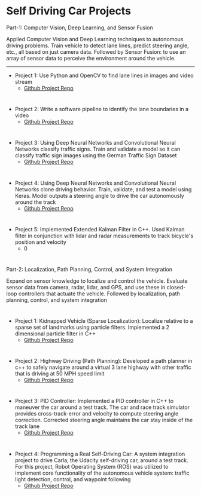 # Self Driving Car Projects

Part-1: Computer Vision, Deep Learning, and Sensor Fusion

Applied Computer Vision and Deep Learning techniques to autonomous driving problems. Train vehicle to detect lane lines, predict steering angle, etc., all based on just camera data. Followed by Sensor Fusion: to use an array of sensor data to perceive the environment around the vehicle.

-----
- Project 1: Use Python and OpenCV to find lane lines in images and video stream
  - [Github Project Repo](https://github.com/madhavkarri/CarND-P1-LaneLines)

# 
- Project 2: Write a software pipeline to identify the lane boundaries in a video
  - [Github Project Repo](https://github.com/madhavkarri/CarND-P2-AdvancedLaneFinding)

#
- Project 3: Using Deep Neural Networks and Convolutional Neural Networks classify traffic signs. Train and validate a model so it can classify traffic sign images using the German Traffic Sign Dataset
  - [Github Project Repo](https://github.com/madhavkarri/CarND-P3-TrafficSignClassifier)

#
- Project 4: Using Deep Neural Networks and Convolutional Neural Networks clone driving behavior. Train, validate, and test a model using Keras. Model outputs a steering angle to drive the car autonomously around the track
  - [Github Project Repo](https://github.com/madhavkarri/CarND-P4-BehavioralCloning)

#
- Project 5: Implemented Extended Kalman Filter in C++. Used Kalman filter in conjunction with lidar and radar measurements to track bicycle's position and velocity
  - 0

#
Part-2: Localization, Path Planning, Control, and System Integration

Expand on sensor knowledge to localize and control the vehicle. Evaluate sensor data from camera, radar, lidar, and GPS, and use these in closed-loop controllers that actuate the vehicle. Followed by localization, path planning, control, and system integration

#
- Project 1: Kidnapped Vehicle (Sparse Localization): Localize relative to a sparse set of landmarks using particle filters. Implemented a 2 dimensional particle filter in C++
  - [Github Project Repo](https://github.com/madhavkarri/CarND-P6-KidnappedVehicle)

#
- Project 2: Highway Driving (Path Planning): Developed a path planner in c++ to safely navigate around a virtual 3 lane highway with other traffic that is driving at 50 MPH speed limit
  - [Github Project Repo](https://github.com/madhavkarri/CarND-P7-PathPlanning)

#
- Project 3: PID Controller: Implemented a PID controller in C++ to maneuver the car around a test track. The car and race track simulator provides cross-track-error and velocity to compute steering angle correction. Corrected steering angle maintains the car stay inside of the track lane
  - [Github Project Repo](https://github.com/madhavkarri/CarND-P8-PIDController)

#
- Project 4: Programming a Real Self-Driving Car: A system integration project to drive Carla, the Udacity self-driving car, around a test track. For this project, Robot Operating System (ROS) was utilized to implement core functionality of the autonomous vehicle system: traffic light detection, control, and waypoint following
  - [Github Project Repo](https://github.com/madhavkarri/CarND-P9-ProgrammingASelfDrivingCar)



